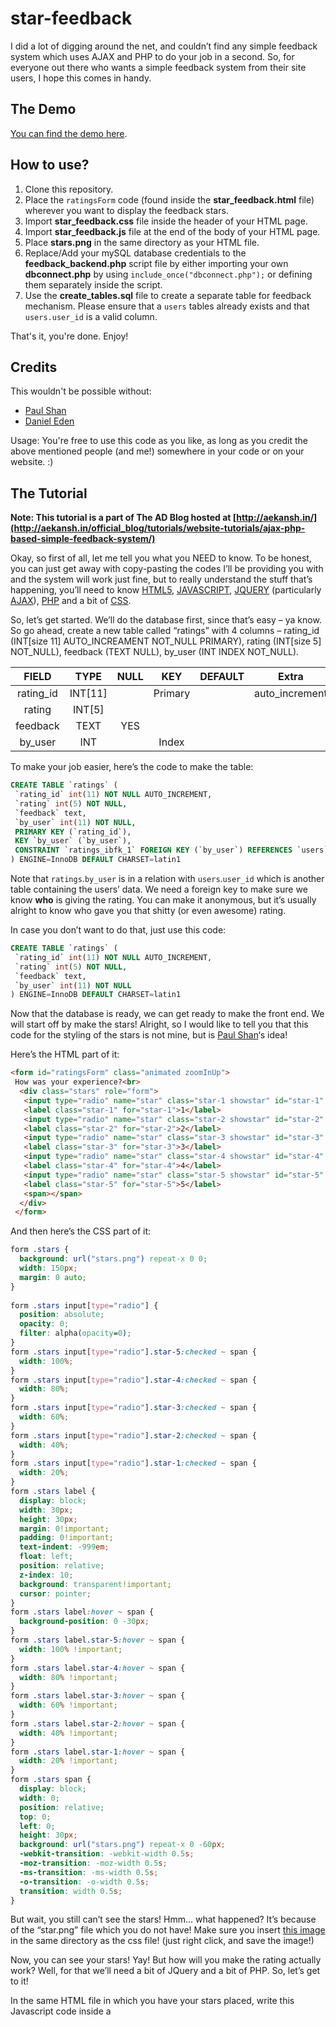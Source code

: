 # star-feedback
I did a lot of digging around the net, and couldn’t find any simple feedback system which uses AJAX and PHP to do your job in a second. So, for everyone out there who wants a simple feedback system from their site users, I hope this comes in handy.

## The Demo

[You can find the demo here](http://aekansh.in/examples/starfeedback.php?who=53).

## How to use?

1. Clone this repository.
2. Place the `ratingsForm` code (found inside the **star_feedback.html** file) wherever you want to display the feedback stars.
3. Import **star_feedback.css** file inside the header of your HTML page.
4. Import **star_feedback.js** file at the end of the body of your HTML page.
5. Place **stars.png** in the same directory as your HTML file.
6. Replace/Add your mySQL database credentials to the **feedback_backend.php** script file by either importing your own **dbconnect.php** by using `include_once("dbconnect.php");` or defining them separately inside the script.
7. Use the **create_tables.sql** file to create a separate table for feedback mechanism. Please ensure that a ``users`` tables already exists and that ``users.user_id`` is a valid column.

That's it, you're done. Enjoy!

## Credits

This wouldn't be possible without:

* [Paul Shan](http://voidcanvas.com/make-simple-star-rating-by-radio-buttons-using-css/)
* [Daniel Eden](https://daneden.github.io/animate.css/)

Usage: You're free to use this code as you like, as long as you credit the above mentioned people (and me!) somewhere in your code or on your website. :)

## The Tutorial

**Note: This tutorial is a part of The AD Blog hosted at [http://aekansh.in/](http://aekansh.in/official_blog/tutorials/website-tutorials/ajax-php-based-simple-feedback-system/)**

Okay, so first of all, let me tell you what you NEED to know. To be honest, you can just get away with copy-pasting the codes I’ll be providing you with and the system will work just fine, but to really understand the stuff that’s happening, you’ll need to know [HTML5](http://www.w3schools.com/html/html5_intro.asp), [JAVASCRIPT](http://www.w3schools.com/js/default.asp), [JQUERY](http://www.w3schools.com/jquery/) (particularly [AJAX](http://api.jquery.com/jquery.ajax/)), [PHP](http://www.w3schools.com/php/) and a bit of [CSS](http://www.w3schools.com/css/).

So, let’s get started. We’ll do the database first, since that’s easy – ya know. So go ahead, create a new table called “ratings” with 4 columns – rating_id (INT[size 11] AUTO_INCREAMENT NOT_NULL PRIMARY), rating (INT[size 5] NOT_NULL), feedback (TEXT NULL), by_user (INT INDEX NOT_NULL).

| FIELD        | TYPE           | NULL  | KEY | DEFAULT | Extra |
|:-------------:|:-------------:|:-----:|:-----:|:-----:|:-----:|
| rating_id	| INT[11]	|	| Primary |	|	auto_increment
| rating	| INT[5] | | | | |				
| feedback |	TEXT	| YES | | | |			
| by_user	| INT	| |	Index	| | |

To make your job easier, here’s the code to make the table:

```SQL
CREATE TABLE `ratings` (
 `rating_id` int(11) NOT NULL AUTO_INCREMENT,
 `rating` int(5) NOT NULL,
 `feedback` text,
 `by_user` int(11) NOT NULL,
 PRIMARY KEY (`rating_id`),
 KEY `by_user` (`by_user`),
 CONSTRAINT `ratings_ibfk_1` FOREIGN KEY (`by_user`) REFERENCES `users` (`user_id`)
) ENGINE=InnoDB DEFAULT CHARSET=latin1
```

Note that `ratings`.`by_user` is in a relation with `users`.`user_id` which is another table containing the users’ data. We need a foreign key to make sure we know **who** is giving the rating. You can make it anonymous, but it’s usually alright to know who gave you that shitty (or even awesome) rating.

In case you don’t want to do that, just use this code:

```SQL
CREATE TABLE `ratings` (
 `rating_id` int(11) NOT NULL AUTO_INCREMENT,
 `rating` int(5) NOT NULL,
 `feedback` text,
 `by_user` int(11) NOT NULL
) ENGINE=InnoDB DEFAULT CHARSET=latin1
```

Now that the database is ready, we can get ready to make the front end. We will start off by make the stars! Alright, so I would like to tell you that this code for the styling of the stars is not mine, but is [Paul Shan](http://voidcanvas.com/make-simple-star-rating-by-radio-buttons-using-css/)‘s idea!

Here’s the HTML part of it:

```HTML
<form id="ratingsForm" class="animated zoomInUp">
 How was your experience?<br>
  <div class="stars" role="form">
   <input type="radio" name="star" class="star-1 showstar" id="star-1" value="1" />
   <label class="star-1" for="star-1">1</label>
   <input type="radio" name="star" class="star-2 showstar" id="star-2" value="2" />
   <label class="star-2" for="star-2">2</label>
   <input type="radio" name="star" class="star-3 showstar" id="star-3" value="3" />
   <label class="star-3" for="star-3">3</label>
   <input type="radio" name="star" class="star-4 showstar" id="star-4" value="4" />
   <label class="star-4" for="star-4">4</label>
   <input type="radio" name="star" class="star-5 showstar" id="star-5" value="5" />
   <label class="star-5" for="star-5">5</label>
   <span></span>
  </div>
 </form>
```

And then here’s the CSS part of it:

```CSS
form .stars {
  background: url("stars.png") repeat-x 0 0;
  width: 150px;
  margin: 0 auto;
}
 
form .stars input[type="radio"] {
  position: absolute;
  opacity: 0;
  filter: alpha(opacity=0);
}
form .stars input[type="radio"].star-5:checked ~ span {
  width: 100%;
}
form .stars input[type="radio"].star-4:checked ~ span {
  width: 80%;
}
form .stars input[type="radio"].star-3:checked ~ span {
  width: 60%;
}
form .stars input[type="radio"].star-2:checked ~ span {
  width: 40%;
}
form .stars input[type="radio"].star-1:checked ~ span {
  width: 20%;
}
form .stars label {
  display: block;
  width: 30px;
  height: 30px;
  margin: 0!important;
  padding: 0!important;
  text-indent: -999em;
  float: left;
  position: relative;
  z-index: 10;
  background: transparent!important;
  cursor: pointer;
}
form .stars label:hover ~ span {
  background-position: 0 -30px;
}
form .stars label.star-5:hover ~ span {
  width: 100% !important;
}
form .stars label.star-4:hover ~ span {
  width: 80% !important;
}
form .stars label.star-3:hover ~ span {
  width: 60% !important;
}
form .stars label.star-2:hover ~ span {
  width: 40% !important;
}
form .stars label.star-1:hover ~ span {
  width: 20% !important;
}
form .stars span {
  display: block;
  width: 0;
  position: relative;
  top: 0;
  left: 0;
  height: 30px;
  background: url("stars.png") repeat-x 0 -60px;
  -webkit-transition: -webkit-width 0.5s;
  -moz-transition: -moz-width 0.5s;
  -ms-transition: -ms-width 0.5s;
  -o-transition: -o-width 0.5s;
  transition: width 0.5s;
}
```

But wait, you still can’t see the stars! Hmm… what happened? It’s because of the “star.png” file which you do not have! Make sure you insert [this image](http://www.voidcanvas.com/demo/4029star-rating/stars.png) in the same directory as the css file! (just right click, and save the image!)

Now, you can see your stars! Yay! But how will you make the rating actually work? Well, for that we’ll need a bit of JQuery and a bit of PHP. So, let’s get to it!

In the same HTML file in which you have your stars placed, write this Javascript code inside a <script> tag:
  
```JavaScript
 $(document).ready(function() {
 $("input[type=radio][name=star]").change(function() {
 var rating = this.value;
 <?php echo 'var username = "' . $_GET['who'] . '";'; ?>
 var tymsg = "Much appreciated! Any feedback?";
 $.ajax({
 type: "GET",
 async: true,
 url: "rating_backend.php",
 data: {"star": rating, "user" : username},
 success: function(output) {
 var json = eval('('+ output + ')');
 var responseMsg = json['status'];
 if(responseMsg=="success")
 {
 switch(rating)
 {
 case "1":
 tymsg = "Well, that's okay. Where can we improve?";
 break;
 case "5":
 tymsg = "Awesome! Thank you so much!";
 $("#ratingsForm").removeClass('animated zoomInUp').addClass('animated tada');
 }
 if(rating == "5")
 {
 $('#ratingsForm').html("How was your experience?<h5>" + tymsg + "</h5>").fadeIn(3000).delay(3000).fadeOut("slow");
 }
 else
 {
 $('#ratingsForm').html('How was your experience?<h5 style="margin-bottom:3px;">' + tymsg + '</h5><div class="row" style="margin-bottom:3px;"><div class="col-xs-2"></div><div class="col-xs-8" style="margin-top:10px;"><input style="height:2em;" class="form-control input-sm" id="feedbackTxt" placeholder="Any suggestions? Enter to submit." type="text" data-toggle="tooltip" title="Press enter to submit." data-placement="bottom"></div><div class="col-xs-2"></div></div><a href="" id="nothingtosay" >Click here to skip the feedback.</a>');//.fadeIn(3000).delay(1000).fadeOut("slow");
 }
 
 }
 else
 {
 $('#ratingsForm').html("How was your experience?<h5 style='color:red;'>" + responseMsg + "</h5>").fadeIn(3000).delay(4000).fadeOut("slow");
 }
 },
 error: function(output) {
 $('#ratingsForm').html("How was your experience?<h5 style='color:red;'>Something is not right. We\'ll try next time!</h5>").fadeIn(3000).delay(4000).fadeOut("slow");
 }
 });

 });
 $('body').on("keypress", "#feedbackTxt", function (e) {
 if (e.which == 13) {
 var feedback = this.value;
 <?php echo 'var username = "' . $_GET['who'] . '";'; ?>
 $.ajax({
 type: "GET",
 async: true,
 url: "rating_backend.php",
 data: {"feedback": feedback, "user" : username},
 success: function(output) {
 var json = eval('('+ output + ')');
 var responseMsg = json['status'];
 if(responseMsg == "success")
 {
 $('#ratingsForm').html("How was your experience?<h5>That's it! Thank you.</h5>").fadeIn(2000).delay(2000).fadeOut("slow");
 }
 else
 {
 $('#ratingsForm').html("How was your experience?<h5 style='color:red;'>" + responseMsg + "</h5>").fadeIn(3000).delay(4000).fadeOut("slow");
 }
 },
 error: function(output) {
 $('#ratingsForm').html("How was your experience?<h5 style='color:red;'>Something is not right. We\'ll try next time!</h5>").fadeIn(3000).delay(4000).fadeOut("slow");
 }
 });
 e.preventDefault();
 }
 });
 $('body').on("click", "#nothingtosay", function (e) {
 e.preventDefault();
 $('#ratingsForm').html("How was your experience?<h5>Alright, not a problem!</h5>").fadeIn(2000).delay(2000).fadeOut("slow");
 });
 });
```

As you must have noticed, I am using [Bootstrap Framework](http://getbootstrap.com/) and also a bit of PHP **inside** Javascript. Let me explain what happens here. The php script basically defines a Javascript variable called ‘username’ which has the user ID of the person who’s giving the feedback. This username can be echo’d from any source – database, session variables, post and get variables, etc. In my case, I am using it from the _GET method. This basically means that I am assuming that my URL address of this page will have a variable called ‘who’ passed along with it in the URL.
Something like: http://mywebsite.net/feedback.php?who=2

Where ‘2‘ is the same value that will be stored in the ‘by_user’ field of the ratings table in our database! Well, you can of course change how this works, but let’s just stick to this for now.

**One thing to keep in mind is this script requires you to add Jquery to your page. To add that, use this piece of code and place it above (or before) the script you have written above:**

```HTML
 <script src="https://ajax.googleapis.com/ajax/libs/jquery/1.12.2/jquery.min.js"></script>
```

Once that is done, let us understand what else happens in that script. Basically, every time someone clicks a star, an AJAX GET request is sent to the server and the fetched result is appropriately displayed on the website. This means that everything happens without the page actually “refreshing”.

Next create another file called **rating_backend.php** and write this code there:

```PHP
<?php
include_once 'dbconnect.php'; //or your code to connect to your database

if(isset($_GET['star']) && isset($_GET['user']))
{
 $rating = $_GET['star'];
 $user_id = $_GET['user'];
 $ratingq = mysql_query("INSERT INTO `ratings` (`rating_id`, `rating`, `feedback`, `by_user`) VALUES (NULL, '" . $rating . "', " . (($rating==5)?"'User gave 5 stars.'":"NULL") . ", '" . $user_id . "')");

 if(mysql_affected_rows()>= 0)
 {
 $response_array['status'] = "success";
 }
 else
 {
 $response_array['status'] = "Oops. Something went wrong. We'll try that next time! Promise.";
 }
}
else if(isset($_GET['feedback']) && isset($_GET['user']))
{
 $feedback = mysql_escape_string($_GET['feedback']);
 $user_id = $_GET['user'];
 $ratingq = mysql_query("UPDATE `ratings` SET `feedback` = '" . $feedback . "' WHERE `by_user` = '" . $user_id . "'");

 if(mysql_affected_rows()>= 0)
 {
 $response_array['status'] = "success";
 }
 else
 {
 $response_array['status'] = "Oops. Something went wrong. We'll try that next time! Promise.";
 }
}

echo json_encode($response_array);
?>
```

Our back-end script will generate a JSON response which will then be read by the feedback page, and then it will be evaluated. If the status was a “success”, then appropriate steps will be taken, else an error message will be shown. We have already handled all this in our AJAX request!

Technically, that’s it! But, to add more “decoration” go ahead and add this file to head of the page which uses the feedback!

```HTML
<link href="https://raw.githubusercontent.com/daneden/animate.css/master/animate.css" rel="stylesheet">
```
This is just to add the animations! If this doesn’t work, you can go ahead the download the file from [here](https://daneden.github.io/animate.css/), and make sure import the file onto the page correctly!

I guess that was the last step, and now you’re all set. Go ahead and see what your users think of you! All the best!

